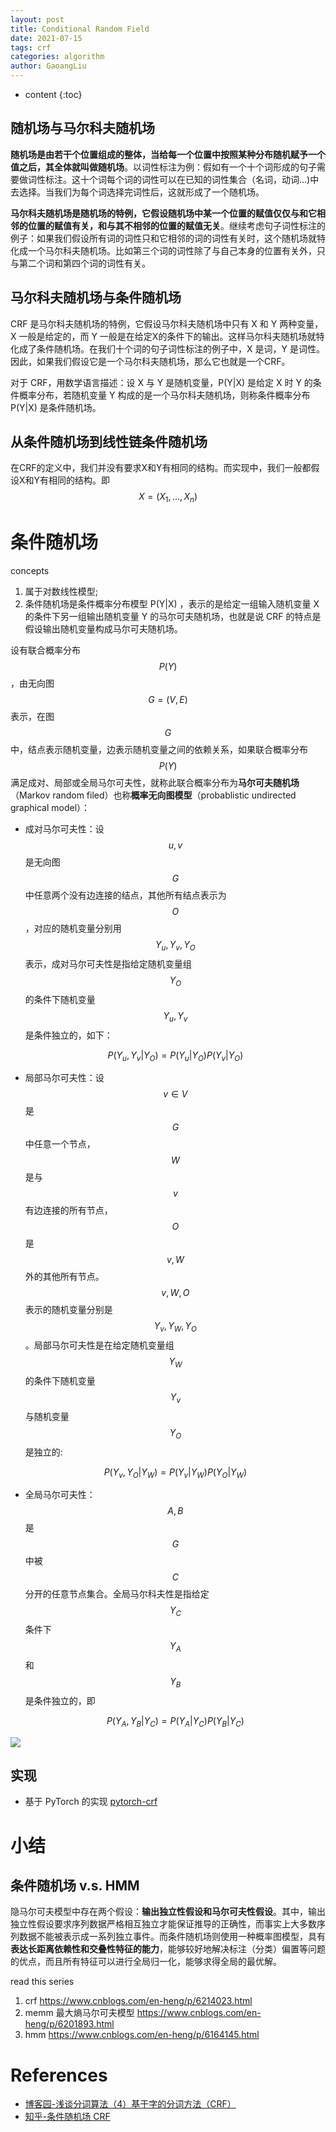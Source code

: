 ```yaml
---
layout: post
title: Conditional Random Field
date: 2021-07-15
tags: crf
categories: algorithm
author: GaoangLiu
---
```

* content
{:toc}


## 随机场与马尔科夫随机场

**随机场是由若干个位置组成的整体，当给每一个位置中按照某种分布随机赋予一个值之后，其全体就叫做随机场**。以词性标注为例：假如有一个十个词形成的句子需要做词性标注。这十个词每个词的词性可以在已知的词性集合（名词，动词...)中去选择。当我们为每个词选择完词性后，这就形成了一个随机场。




**马尔科夫随机场是随机场的特例，它假设随机场中某一个位置的赋值仅仅与和它相邻的位置的赋值有关，和与其不相邻的位置的赋值无关**。继续考虑句子词性标注的例子：如果我们假设所有词的词性只和它相邻的词的词性有关时，这个随机场就特化成一个马尔科夫随机场。比如第三个词的词性除了与自己本身的位置有关外，只与第二个词和第四个词的词性有关。　

## 马尔科夫随机场与条件随机场

CRF 是马尔科夫随机场的特例，它假设马尔科夫随机场中只有 X 和 Y 两种变量，X 一般是给定的，而 Y 一般是在给定X的条件下的输出。这样马尔科夫随机场就特化成了条件随机场。在我们十个词的句子词性标注的例子中，X 是词，Y 是词性。因此，如果我们假设它是一个马尔科夫随机场，那么它也就是一个CRF。

对于 CRF，用数学语言描述：设 X 与 Y 是随机变量，P(Y|X) 是给定 X 时 Y 的条件概率分布，若随机变量 Y 构成的是一个马尔科夫随机场，则称条件概率分布 P(Y|X) 是条件随机场。

## 从条件随机场到线性链条件随机场

在CRF的定义中，我们并没有要求X和Y有相同的结构。而实现中，我们一般都假设X和Y有相同的结构。即 $$X=(X_1, ...,X_n)$$



# 条件随机场

concepts

1. 属于对数线性模型; 
2. 条件随机场是条件概率分布模型 P(Y|X) ，表示的是给定一组输入随机变量 X 的条件下另一组输出随机变量 Y 的马尔可夫随机场，也就是说 CRF 的特点是假设输出随机变量构成马尔可夫随机场。

设有联合概率分布 $$P(Y)$$，由无向图 $$G=(V,E)$$ 表示，在图 $$G$$ 中，结点表示随机变量，边表示随机变量之间的依赖关系，如果联合概率分布 $$P(Y)$$ 满足成对、局部或全局马尔可夫性，就称此联合概率分布为**马尔可夫随机场**（Markov random filed）也称**概率无向图模型**（probablistic undirected graphical model）：

- 成对马尔可夫性：设 $$u,v$$是无向图 $$G$$ 中任意两个没有边连接的结点，其他所有结点表示为 $$O$$ ，对应的随机变量分别用 $$Y_u, Y_v, Y_O$$表示，成对马尔可夫性是指给定随机变量组 $$Y_O$$ 的条件下随机变量 $$ Y_u, Y_v$$ 是条件独立的，如下：

    $$P(Y_u, Y_v|Y_O) = P(Y_u|Y_O) P(Y_v|Y_O)$$
    
- 局部马尔可夫性：设 $$v \in V$$ 是 $$G$$ 中任意一个节点，$$W$$ 是与 $$v$$ 有边连接的所有节点，$$O$$ 是 $$v, W$$ 外的其他所有节点。$$v, W, O$$ 表示的随机变量分别是 $$Y_v, Y_W, Y_O$$。局部马尔可夫性是在给定随机变量组 $$Y_W$$ 的条件下随机变量 $$Y_v$$ 与随机变量 $$Y_O$$ 是独立的:
    
    $$P(Y_v, Y_O|Y_W) = P(Y_v|Y_W) P(Y_O|Y_W)$$

- 全局马尔可夫性：$$A, B$$ 是 $$G$$ 中被 $$C$$ 分开的任意节点集合。全局马尔科夫性是指给定 $$Y_C$$ 条件下$$Y_A$$和$$Y_B$$是条件独立的，即

    $$P(Y_A,Y_B|Y_C) = P(Y_A|Y_C) P(Y_B|Y_C)$$

<img src="{{site.baseurl}}/images/2021/global_markov.png" >


## 实现
- 基于 PyTorch 的实现 [pytorch-crf](https://pytorch-crf.readthedocs.io/en/stable/#installation)



# 小结
## 条件随机场 v.s. HMM

隐马尔可夫模型中存在两个假设：**输出独立性假设和马尔可夫性假设**。其中，输出独立性假设要求序列数据严格相互独立才能保证推导的正确性，而事实上大多数序列数据不能被表示成一系列独立事件。而条件随机场则使用一种概率图模型，具有**表达长距离依赖性和交叠性特征的能力**，能够较好地解决标注（分类）偏置等问题的优点，而且所有特征可以进行全局归一化，能够求得全局的最优解。


read this series
1. crf https://www.cnblogs.com/en-heng/p/6214023.html
2. memm 最大熵马尔可夫模型 https://www.cnblogs.com/en-heng/p/6201893.html
3. hmm https://www.cnblogs.com/en-heng/p/6164145.html

# References

- [博客园-浅谈分词算法（4）基于字的分词方法（CRF）](https://www.cnblogs.com/xlturing/p/10161840.html)
- [知乎-条件随机场 CRF](https://zhuanlan.zhihu.com/p/29989121)